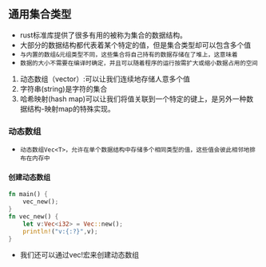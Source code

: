 ## 通用集合类型
* rust标准库提供了很多有用的被称为集合的数据结构。
* 大部分的数据结构都代表着某个特定的值，但是集合类型却可以包含多个值
* `与内置的数组&元组类型不同，这些集合将自己持有的数据存储在了堆上，这意味着`
* `数据的大小不需要在编译时确定，并且可以随着程序的运行按需扩大或缩小数据占用的空间`
1. 动态数组（vector）:可以让我们连续地存储人意多个值
2. 字符串(string)是字符的集合
3. 哈希映射(hash map)可以让我们将值关联到一个特定的键上，是另外一种数据结构-映射map的特殊实现。


### 动态数组
* `动态数组Vec<T>，允许在单个数据结构中存储多个相同类型的值，这些值会彼此相邻地排布在内存中`

#### 创建动态数组
```rust
fn main() {
    vec_new();
}
fn vec_new() {
    let v:Vec<i32> = Vec::new();
    println!("v:{:?}",v);
}
```
* 我们还可以通过vec!宏来创建动态数组
```rust

```


















